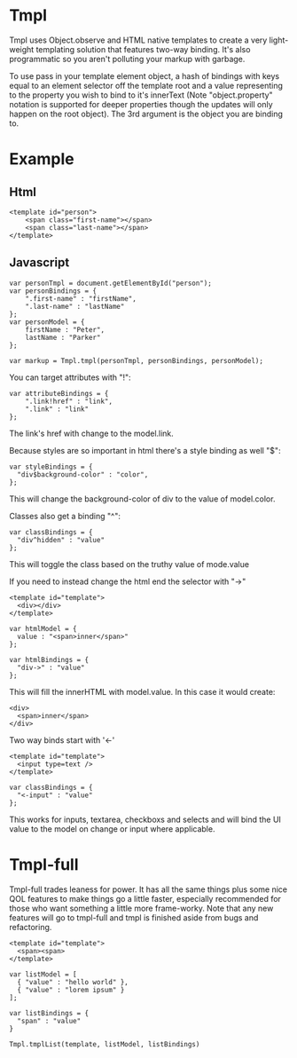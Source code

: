 Tmpl
====

Tmpl uses Object.observe and HTML native templates to create a very light-weight templating solution that features two-way binding.  It's also programmatic so you aren't polluting your markup with garbage.

To use pass in your template element object, a hash of bindings with keys equal to an element selector off the template root and a value representing to the property you wish to bind to it's innerText (Note "object.property" notation is supported for deeper properties though the updates will only happen on the root object).  The 3rd argument is the object you are binding to.

Example
=======

Html
----

```
<template id="person">
	<span class="first-name"></span>
	<span class="last-name"></span>
</template>
```

Javascript
----------

```
var personTmpl = document.getElementById("person");
var personBindings = {
	".first-name" : "firstName",
	".last-name" : "lastName"
};
var personModel = {
	firstName : "Peter",
	lastName : "Parker"
};

var markup = Tmpl.tmpl(personTmpl, personBindings, personModel);
```

You can target attributes with "!":

```
var attributeBindings = {
	".link!href" : "link",
	".link" : "link"
};
```

The link's href with change to the model.link.

Because styles are so important in html there's a style binding as well "$":

```
var styleBindings = {
  "div$background-color" : "color",
};
```

This will change the background-color of div to the value of model.color.

Classes also get a binding "^":

```
var classBindings = {
  "div^hidden" : "value"
};
```

This will toggle the class based on the truthy value of mode.value

If you need to instead change the html end the selector with "->"

```
<template id="template">
  <div></div>
</template>

var htmlModel = {
  value : "<span>inner</span>"
};

var htmlBindings = {
  "div->" : "value"
};
```

This will fill the innerHTML with model.value. In this case it would create:

```
<div>
  <span>inner</span>
</div>
```

Two way binds start with '<\-'

```
<template id="template">
  <input type=text />
</template>

var classBindings = {
  "<-input" : "value"
};
```

This works for inputs, textarea, checkboxs and selects and will bind the UI value to the model on change or input where applicable.

Tmpl-full
=========

Tmpl-full trades leaness for power.  It has all the same things plus some nice QOL features to make things go a little faster, especially recommended for those who want something a little more frame-worky.
Note that any new features will go to tmpl-full and tmpl is finished aside from bugs and refactoring.

```
<template id="template">
  <span><span>
</template>

var listModel = [
  { "value" : "hello world" },
  { "value" : "lorem ipsum" }
];

var listBindings = {
  "span" : "value"
}

Tmpl.tmplList(template, listModel, listBindings)
```
